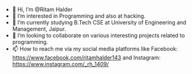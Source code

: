 - 👋 Hi, I’m @Ritam Halder
- 👀 I’m interested in Programming and also at hacking.
- 🌱 I’m currently studying B.Tech CSE at University of Engineering and Management, Jaipur.
- 💞️ I’m looking to collaborate on various interesting projects related to programming.
- 📫 How to reach me via my social media platforms like Facebook: https://www.facebook.com/ritamhalder143 and Instagram: https://www.instagram.com/_rh_1409/

<!---
RHalder143/RHalder143 is a ✨ special ✨ repository because its `README.md` (this file) appears on your GitHub profile.
You can click the Preview link to take a look at your changes.
--->
